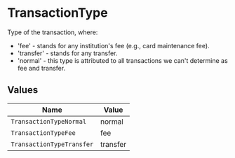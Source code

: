 # TransactionType

Type of the transaction, where:<ul><li>'fee' - stands for any institution's fee (e.g., card maintenance fee).</li><li>'transfer' - stands for any transfer.</li><li>'normal' - this type is attributed to all transactions we can't determine as fee and transfer.</li></ul>


## Values

| Name                      | Value                     |
| ------------------------- | ------------------------- |
| `TransactionTypeNormal`   | normal                    |
| `TransactionTypeFee`      | fee                       |
| `TransactionTypeTransfer` | transfer                  |